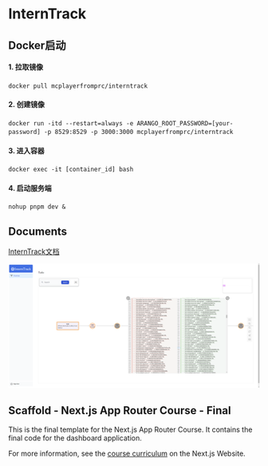 # InternTrack

## Docker启动

#### 1. 拉取镜像

`docker pull mcplayerfromprc/interntrack`

#### 2. 创建镜像

`docker run -itd --restart=always -e ARANGO_ROOT_PASSWORD=[your-password] -p 8529:8529 -p 3000:3000 mcplayerfromprc/interntrack`

#### 3. 进入容器

`docker exec -it [container_id] bash`

#### 4. 启动服务端

`nohup pnpm dev &`

## Documents

[InternTrack文档](https://aicarrier.feishu.cn/wiki/DNRuw3XVSizmVekml0gcnncnnzg?from=from_copylink)

![比较配置文件](./static/images/overview.png)

## Scaffold - Next.js App Router Course - Final

This is the final template for the Next.js App Router Course. It contains the final code for the dashboard application.

For more information, see the [course curriculum](https://nextjs.org/learn) on the Next.js Website.
